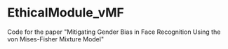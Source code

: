 # EthicalModule_vMF
Code for the paper "Mitigating Gender Bias in Face Recognition Using the von Mises-Fisher Mixture Model"
